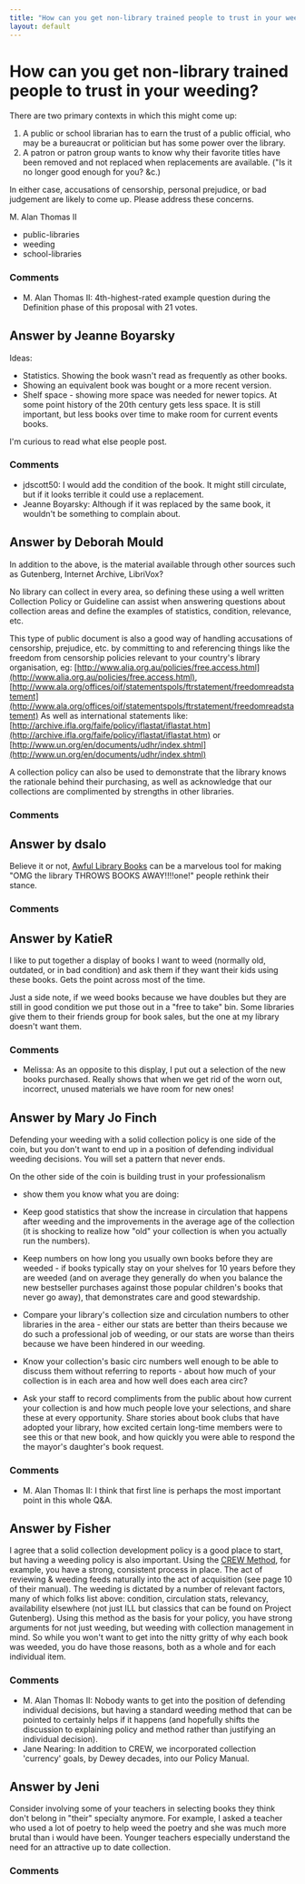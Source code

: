 ```yaml
---
title: "How can you get non-library trained people to trust in your weeding?"
layout: default
---
```

How can you get non-library trained people to trust in your weeding?
=====================
There are two primary contexts in which this might come up:

1.  A public or school librarian has to earn the trust of a public
    official, who may be a bureaucrat or politician but has some power
    over the library.
2.  A patron or patron group wants to know why their favorite titles
    have been removed and not replaced when replacements are available.
    ("Is it no longer good enough for you? &c.)

In either case, accusations of censorship, personal prejudice, or bad
judgement are likely to come up. Please address these concerns.

M. Alan Thomas II

<ul class="tags"><li class="tag">public-libraries</li><li class="tag">weeding</li><li class="tag">school-libraries</li></ul>

### Comments ###
* M. Alan Thomas II: 4th-highest-rated example question during the Definition phase of this
proposal with 21 votes.


Answer by Jeanne Boyarsky
----------------
Ideas:

-   Statistics. Showing the book wasn't read as frequently as other
    books.
-   Showing an equivalent book was bought or a more recent version.
-   Shelf space - showing more space was needed for newer topics. At
    some point history of the 20th century gets less space. It is still
    important, but less books over time to make room for current events
    books.

I'm curious to read what else people post.

### Comments ###
* jdscott50: I would add the condition of the book. It might still circulate, but if
it looks terrible it could use a replacement.
* Jeanne Boyarsky: Although if it was replaced by the same book, it wouldn't be something
to complain about.

Answer by Deborah Mould
----------------
In addition to the above, is the material available through other
sources such as Gutenberg, Internet Archive, LibriVox?

No library can collect in every area, so defining these using a well
written Collection Policy or Guideline can assist when answering
questions about collection areas and define the examples of statistics,
condition, relevance, etc.

This type of public document is also a good way of handling accusations
of censorship, prejudice, etc. by committing to and referencing things
like the freedom from censorship policies relevant to your country's
library organisation, eg:
[http://www.alia.org.au/policies/free.access.html](http://www.alia.org.au/policies/free.access.html),
[http://www.ala.org/offices/oif/statementspols/ftrstatement/freedomreadstatement](http://www.ala.org/offices/oif/statementspols/ftrstatement/freedomreadstatement)
As well as international statements like:
[http://archive.ifla.org/faife/policy/iflastat/iflastat.htm](http://archive.ifla.org/faife/policy/iflastat/iflastat.htm)
or
[http://www.un.org/en/documents/udhr/index.shtml](http://www.un.org/en/documents/udhr/index.shtml)

A collection policy can also be used to demonstrate that the library
knows the rationale behind their purchasing, as well as acknowledge that
our collections are complimented by strengths in other libraries.

### Comments ###

Answer by dsalo
----------------
Believe it or not, [Awful Library Books](http://awfullibrarybooks.net/)
can be a marvelous tool for making "OMG the library THROWS BOOKS
AWAY!!!!one!" people rethink their stance.

### Comments ###

Answer by KatieR
----------------
I like to put together a display of books I want to weed (normally old,
outdated, or in bad condition) and ask them if they want their kids
using these books. Gets the point across most of the time.

Just a side note, if we weed books because we have doubles but they are
still in good condition we put those out in a "free to take" bin. Some
libraries give them to their friends group for book sales, but the one
at my library doesn't want them.

### Comments ###
* Melissa: As an opposite to this display, I put out a selection of the new books
purchased. Really shows that when we get rid of the worn out, incorrect,
unused materials we have room for new ones!

Answer by Mary Jo Finch
----------------
Defending your weeding with a solid collection policy is one side of the
coin, but you don't want to end up in a position of defending individual
weeding decisions. You will set a pattern that never ends.

On the other side of the coin is building trust in your professionalism
- show them you know what you are doing:

-   Keep good statistics that show the increase in circulation that
    happens after weeding and the improvements in the average age of the
    collection (it is shocking to realize how "old" your collection is
    when you actually run the numbers).
-   Keep numbers on how long you usually own books before they are
    weeded - if books typically stay on your shelves for 10 years before
    they are weeded (and on average they generally do when you balance
    the new bestseller purchases against those popular children's books
    that never go away), that demonstrates care and good stewardship.
-   Compare your library's collection size and circulation numbers to
    other libraries in the area - either our stats are better than
    theirs because we do such a professional job of weeding, or our
    stats are worse than theirs because we have been hindered in our
    weeding.
-   Know your collection's basic circ numbers well enough to be able to
    discuss them without referring to reports - about how much of your
    collection is in each area and how well does each area circ?
-   Ask your staff to record compliments from the public about how
    current your collection is and how much people love your selections,
    and share these at every opportunity. Share stories about book clubs
    that have adopted your library, how excited certain long-time
    members were to see this or that new book, and how quickly you were
    able to respond the the mayor's daughter's book request.


### Comments ###
* M. Alan Thomas II: I think that first line is perhaps the most important point in this
whole Q&A.

Answer by Fisher
----------------
I agree that a solid collection development policy is a good place to
start, but having a weeding policy is also important. Using the [CREW
Method](https://www.tsl.state.tx.us/ld/pubs/crew/index.html), for
example, you have a strong, consistent process in place. The act of
reviewing & weeding feeds naturally into the act of acquisition (see
page 10 of their manual). The weeding is dictated by a number of
relevant factors, many of which folks list above: condition, circulation
stats, relevancy, availability elsewhere (not just ILL but classics that
can be found on Project Gutenberg). Using this method as the basis for
your policy, you have strong arguments for not just weeding, but weeding
with collection management in mind. So while you won't want to get into
the nitty gritty of why each book was weeded, you do have those reasons,
both as a whole and for each individual item.

### Comments ###
* M. Alan Thomas II: Nobody wants to get into the position of defending individual decisions,
but having a standard weeding method that can be pointed to certainly
helps if it happens (and hopefully shifts the discussion to explaining
policy and method rather than justifying an individual decision).
* Jane Nearing: In addition to CREW, we incorporated collection 'currency' goals, by
Dewey decades, into our Policy Manual.

Answer by Jeni
----------------
Consider involving some of your teachers in selecting books they think
don't belong in "their" specialty anymore. For example, I asked a
teacher who used a lot of poetry to help weed the poetry and she was
much more brutal than i would have been. Younger teachers especially
understand the need for an attractive up to date collection.

### Comments ###

